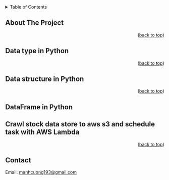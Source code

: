 <div id="top"></div>


<!-- TABLE OF CONTENTS -->
<details>
  <summary>Table of Contents</summary>
  <ol>
    <li>
      <a href="#about-the-project">About The Project</a>
    </li>
    <li>
      <a href="#Data type in Python">Data type in Python</a>
    </li>
    <li><a href="#Data structure in Python">Data structure in Python</a></li>
    <li><a href="#DataFrame in Python">DataFrame in Python</a></li>
    <li><a href="#Crawl stock data store to aws s3 and schedule task with AWS Lambda">Crawl stock data store to aws s3 and schedule task with AWS Lambda</a></li>
  </ol>
</details>



<!-- ABOUT THE PROJECT -->
## About The Project


<p align="right">(<a href="#top">back to top</a>)</p>


<!-- Data type in Python -->
## Data type in Python


<p align="right">(<a href="#top">back to top</a>)</p>


<!-- Data structure in Python -->
## Data structure in Python


<p align="right">(<a href="#top">back to top</a>)</p>


<!-- DataFrame in Python -->
## DataFrame in Python


<!-- Crawl stock data store to aws s3 and schedule task with AWS Lambda -->
## Crawl stock data store to aws s3 and schedule task with AWS Lambda


<p align="right">(<a href="#top">back to top</a>)</p>


<!-- CONTACT -->
## Contact

Email: manhcuong193@gmail.com


